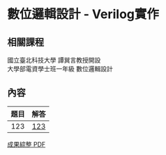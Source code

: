 # 數位邏輯設計 - Verilog實作

## 相關課程
國立臺北科技大學 譚巽言教授開設  
大學部電資學士班一年級 數位邏輯設計

## 內容
題目 | 解答 |
|:-------:|:--------:|
| 123 | [123](/01) |

[成果綜整 PDF](Verilog實作綜整.pdf)

